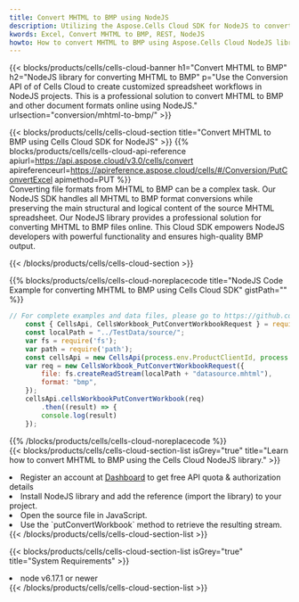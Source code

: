 ```yaml
---
title: Convert MHTML to BMP using NodeJS 
description: Utilizing the Aspose.Cells Cloud SDK for NodeJS to convert a MHTML format file to a BMP format file. 
kwords: Excel, Convert MHTML to BMP, REST, NodeJS
howto: How to convert MHTML to BMP using Aspose.Cells Cloud NodeJS library.
---
```



{{< blocks/products/cells/cells-cloud-banner h1="Convert MHTML to BMP" h2="NodeJS library for converting MHTML to BMP" p="Use the Conversion API of of Cells Cloud to create customized spreadsheet workflows in NodeJS projects. This is a professional solution to convert MHTML to BMP and other document formats online using NodeJS." urlsection="conversion/mhtml-to-bmp/" >}}

{{< blocks/products/cells/cells-cloud-section  title="Convert MHTML to BMP using Cells Cloud SDK for NodeJS" >}}
{{% blocks/products/cells/cells-cloud-api-reference  apiurl=https://api.aspose.cloud/v3.0/cells/convert  apireferenceurl=https://apireference.aspose.cloud/cells/#/Conversion/PutConvertExcel  apimethod=PUT %}}
<br/>
Converting file formats from MHTML to BMP can be a complex task. Our NodeJS SDK handles all MHTML to BMP format conversions while preserving the main structural and logical content of the source MHTML spreadsheet. Our NodeJS library provides a professional solution for converting MHTML to BMP files online. This Cloud SDK empowers NodeJS developers with powerful functionality and ensures high-quality BMP output.

{{< /blocks/products/cells/cells-cloud-section >}}

{{% blocks/products/cells/cells-cloud-noreplacecode title="NodeJS Code Example for converting MHTML to BMP using Cells Cloud SDK" gistPath="" %}}
 
```js
// For complete examples and data files, please go to https://github.com/aspose-cells-cloud/aspose-cells-cloud-node/
    const { CellsApi, CellsWorkbook_PutConvertWorkbookRequest } = require("asposecellscloud");
    const localPath = "../TestData/source/";
    var fs = require('fs');
    var path = require('path');
    const cellsApi = new CellsApi(process.env.ProductClientId, process.env.ProductClientSecret);
    var req = new CellsWorkbook_PutConvertWorkbookRequest({
        file: fs.createReadStream(localPath + "datasource.mhtml"),
        format: "bmp",
    });
    cellsApi.cellsWorkbookPutConvertWorkbook(req)
        .then((result) => {
        console.log(result)
    });
```
 
{{% /blocks/products/cells/cells-cloud-noreplacecode  %}}
<br/>
{{< blocks/products/cells/cells-cloud-section-list isGrey="true"  title="Learn how to convert MHTML to BMP using the Cells Cloud NodeJS library." >}}
<li>Register an account at <a href="https://dashboard.aspose.cloud/">Dashboard</a> to get free API quota & authorization details</li>
<li>Install NodeJS library and add the reference (import the library) to your project.</li>
<li>Open the source file in JavaScript.</li>
<li>Use the `putConvertWorkbook` method to retrieve the resulting stream.</li>
{{< /blocks/products/cells/cells-cloud-section-list >}}

{{< blocks/products/cells/cells-cloud-section-list isGrey="true"  title="System Requirements" >}}
<li>node v6.17.1 or newer</li>
{{< /blocks/products/cells/cells-cloud-section-list >}}
